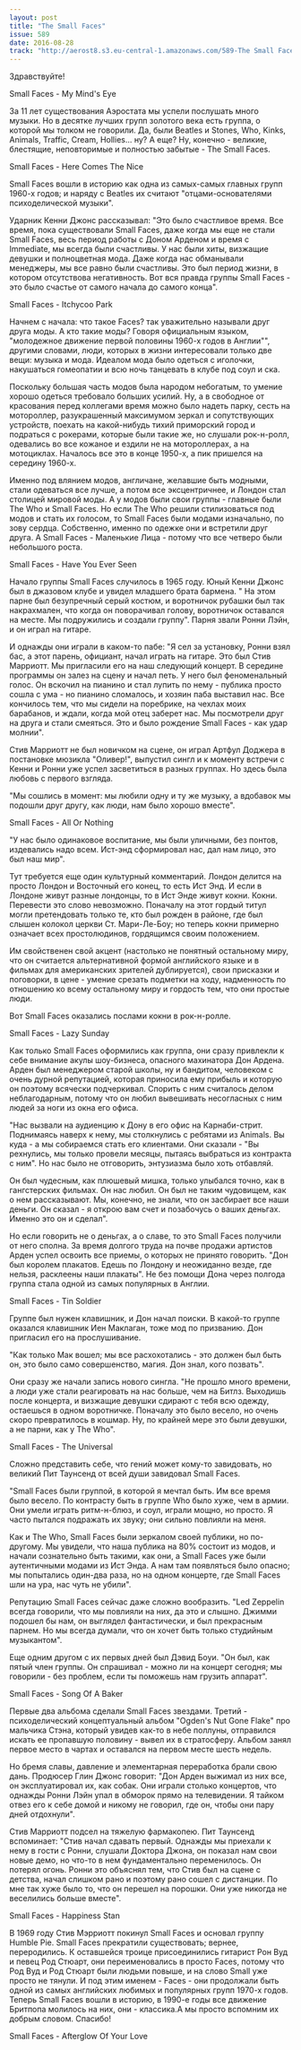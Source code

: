 ```yaml
---
layout: post
title: "The Small Faces"
issue: 589
date: 2016-08-28
track: "http://aerost8.s3.eu-central-1.amazonaws.com/589-The Small Faces.mp3"
---
```


Здравствуйте!

Small Faces - My Mind's Eye

За 11 лет существования Аэростата мы успели послушать много музыки. Но в десятке лучших групп золотого века есть группа, о которой мы толком не говорили. Да, были Beatles и Stones, Who, Kinks, Animals, Traffic, Cream, Hollies... ну? А еще? Ну, конечно - великие, блестящие, неповторимые и полностью забытые - The Small Faces.

Small Faces - Here Comes The Nice

Small Faces вошли в историю как одна из самых-самых главных групп 1960-х годов; и наряду с Beatles их считают "отцами-основателями психоделической музыки".

Ударник Кенни Джонс рассказывал: "Это было счастливое время. Все время, пока существовали Small Faces, даже когда мы еще не стали Small Faces, весь период работы с Доном Арденом и время с Immediate, мы всегда были счастливы. У нас были хиты, визжащие девушки и полноцветная мода. Даже когда нас обманывали менеджеры, мы все равно были счастливы. Это был период жизни, в котором отсутствова негативность. Вот вся правда группы Small Faces - это было счастье от самого начала до самого конца".

Small Faces - Itchycoo Park

Начнем с начала: что такое Faces? так уважительно называли друг друга моды. А кто такие моды? Говоря официальным языком, "молодежное движение первой половины 1960-х годов в Англии"", другими словами, люди, которых в жизни интересовали только две вещи: музыка и мода. Идеалом мода было одеться с иголочки, накушаться гомеопатии и всю ночь танцевать в клубе под соул и ска.

Поскольку большая часть модов была народом небогатым, то умение хорошо одеться требовало больших усилий. Ну, а в свободное от красования перед коллегами время можно было надеть парку, сесть на мотороллер, разукрашенный максимумом зеркал и сопутствующих устройств, поехать на какой-нибудь тихий приморский город и подраться с рокерами, которые были такие же, но слушали рок-н-ролл, одевались во все кожаное и ездили не на мотороллерах, а на мотоциклах. Началось все это в конце 1950-х, а пик пришелся на середину 1960-х.

Именно под влянием модов, англичане, желавшие быть модными, стали одеваться все лучше, а потом все эксцентричнее, и Лондон стал столицей мировой моды. А у модов были свои группы - главные были The Who и Small Faces. Но если The Who решили стилизоваться под модов и стать их голосом, то Small Faces были модами изначально, по зову сердца. Собственно, именно по одежке они и встретили друг друга. А Small Faces - Маленькие Лица - потому что все четверо были небольшого роста.

Small Faces - Have You Ever Seen

Начало группы Small Faces случилось в 1965 году. Юный Кенни Джонс был в джазовом клубе и увидел младшего брата бармена. " На этом парне был безупречный серый костюм, и воротничок рубашки был так накрахмален, что когда он поворачивал голову, воротничок оставался на месте. Мы подружились и создали группу". Парня звали Ронни Лэйн, и он играл на гитаре.

И однажды они играли в каком-то пабе: "Я сел за установку, Ронни взял бас, а этот парень, официант, начал играть на гитаре. Это был Стив Марриотт. Мы пригласили его на наш следующий концерт. В середине программы он залез на сцену и начал петь. У него был феноменальный голос. Он вскочил на пианино и стал лупить по нему - публика просто сошла с ума - но пианино сломалось, и хозяин паба выставил нас. Все кончилось тем, что мы сидели на поребрике, на чехлах моих барабанов, и ждали, когда мой отец заберет нас. Мы посмотрели друг на друга и стали смеяться. Это и было рождение Small Faces - как удар молнии".

Стив Марриотт не был новичком на сцене, он играл Артфул Доджера в постановке мюзикла "Оливер!", выпустил сингл и к моменту встречи с Кенни и Ронни уже успел засветиться в разных группах. Но здесь была любовь с первого взгляда.

"Мы сошлись в момент: мы любили одну и ту же музыку, а вдобавок мы подошли друг другу, как люди, нам было хорошо вместе".

Small Faces - All Or Nothing

"У нас было одинаковое воспитание, мы были уличными, без понтов, издевались надо всем. Ист-энд сформировал нас, дал нам лицо, это был наш мир".

Тут требуется еще один культурный комментарий. Лондон делится на просто Лондон и Восточный его конец, то есть Ист Энд. И если в Лондоне живут разные лондонцы, то в Ист Энде живут кокни. Кокни. Перевести это слово невозможно. Поначалу на этот гордый титул могли претендовать только те, кто был рожден в районе, где был слышен колокол церкви Ст. Мари-Ле-Боу; но теперь кокни примерно означает всех простолюдинов, гордящимся своим положением.

Им свойственен свой акцент (настолько не понятный остальному миру, что он считается альтернативной формой английского языке и в фильмах для американских зрителей дублируется), свои присказки и поговорки, в цене - умение срезать подметки на ходу, надменность по отношению ко всему остальному миру и гордость тем, что они простые люди.

Вот Small Faces оказались послами кокни в рок-н-ролле.

Small Faces - Lazy Sunday

Как только Small Faces оформились как группа, они сразу привлекли к себе внимание акулы шоу-бизнеса, опасного махинатора Дон Ардена. Арден был менеджером старой школы, ну и бандитом, человеком с очень дурной репутацией, которая приносила ему прибыль и которую он поэтому всячески подчеркивал. Спорить с ним считалось делом неблагодарным, потому что он любил вывешивать несогласных с ним людей за ноги из окна его офиса.

"Нас вызвали на аудиенцию к Дону в его офис на Карнаби-стрит. Поднимаясь наверх к нему, мы столкнулись с ребятами из Animals. Вы куда - а мы собираемся стать его клиентами. Они сказали - "Вы рехнулись, мы только провели месяцы, пытаясь выбраться из контракта с ним". Но нас было не отговорить, энтузиазма было хоть отбавляй.

Он был чудесным, как плюшевый мишка, только улыбался точно, как в гангстерских фильмах. Он нас любил. Он был не таким чудовищем, как о нем рассказывают. Мы, конечно, не знали, что он засбирает все наши деньги. Он сказал - я открою вам счет и позабочусь о ваших деньгах. Именно это он и сделал".

Но если говорить не о деньгах, а о славе, то это Small Faces получили от него сполна. За время долгого труда на почве продажи артистов Арден успел освоить все приемы, о которых не принято говорить. "Дон был королем плакатов. Едешь по Лондону и неожиданно везде, где нельзя, расклеены наши плакаты". Не без помощи Дона через полгода группа стала одной из самых популярных в Англии.

Small Faces - Tin Soldier

Группе был нужен клавишник, и Дон начал поиски. В какой-то группе оказался клавишник Иен Маклаган, тоже мод по призванию. Дон пригласил его на прослушивание.

"Как только Мак вошел; мы все расхохотались - это должен был быть он, это было само совершенство, магия. Дон знал, кого позвать".

Они сразу же начали запись нового сингла. "Не прошло много времени, а люди уже стали реагировать на нас больше, чем на Битлз. Выходишь после концерта, и визжащие девушки сдирают с тебя всю одежду, остаешься в одном воротничке. Поначалу это было весело, но очень скоро превратилось в кошмар. Ну, по крайней мере это были девушки, а не парни, как у The Who".

Small Faces - The Universal

Сложно представить себе, что гений может кому-то завидовать, но великий Пит Таунсенд от всей души завидовал Small Faces.

"Small Faces были группой, в которой я мечтал быть. Им все время было весело. По контрасту быть в группе Who было хуже, чем в армии. Они умели играть ритм-н-блюз, и соул, играли мощно, но просто. Я часто пытался подражать их звуку; они сильно повлияли на меня.

Как и The Who, Small Faces были зеркалом своей публики, но по-другому. Мы увидели, что наша публика на 80% состоит из модов, и начали сознательно быть такими, как они, а Small Faces уже были аутентичными модами из Ист Энда. А нам там появляться было опасно; мы попытались один-два раза, но на одном концерте, где Small Faces шли на ура, нас чуть не убили".

Репутацию Small Faces сейчас даже сложно вообразить. "Led Zeppelin всегда говорили, что мы повлияли на них, да это и слышно. Джимми подошел бы нам, он выглядел фантастически, и был прекрасным парнем. Но мы всегда думали, что он хочет быть только студийным музыкантом".

Еще одним другом с их первых дней был Дэвид Боуи. "Он был, как пятый член группы. Он спрашивал - можно ли на концерт сегодня; мы говорили - без проблем, если ты поможешь нам грузить аппарат".

Small Faces - Song Of A Baker

Первые два альбома сделали Small Faces звездами. Третий - психоделический концептуальный альбом "Ogden's Nut Gone Flake" про мальчика Стэна, который увидев как-то в небе поллуны, отправился искать ее пропавшую половину - вывел их в стратосферу. Альбом занял первое место в чартах и оставался на первом месте шесть недель.

Но бремя славы, давление и элементарная переработка брали свою дань. Продюсер Глин Джонс говорит: "Дон Арден выжимал из них все, он эксплуатировал их, как собак. Они играли столько концертов, что однажды Ронни Лэйн упал в обморок прямо на телевидении. Я тайком отвез его к себе домой и никому не говорил, где он, чтобы они пару дней отдохнули".

Стив Марриотт подсел на тяжелую фармакопею. Пит Таунсенд вспоминает: "Стив начал сдавать первый. Однажды мы приехали к нему в гости с Ронни, слушали Доктора Джона, он показал нам свои новые демо, но что-то в нем фундаментально переменилось. Он потерял огонь. Ронни это объяснял тем, что Стив был на сцене с детства, начал слишком рано и поэтому рано сошел с дистанции. По мне так хуже было то, что он перешел на порошки. Они уже никогда не веселились больше вместе".

Small Faces - Happiness Stan

В 1969 году Стив Мэрриотт покинул Small Faces и основал группу Humble Pie. Small Faces прекратили существовать; вернее, переродились. К оставшейся троице присоединились гитарист Рон Вуд и певец Род Стюарт, они переименовались в просто Faces, потому что Род Вуд и Род Стюарт были людьми повыше, и на слово Small уже просто не тянули. И под этим именем - Faces - они продолжали быть одной из самых английских любимых и популярных групп 1970-х годов. Теперь Small Faces вошли в историю, в 1990-е годы все движение Бритпопа молилось на них, они - классика.А мы просто вспомним их добрым словом. Спасибо!

Small Faces - Afterglow Of Your Love
